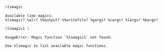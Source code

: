 ```Ada
%lsmagic
```




    Available line magics:
    %lsmagic? %alr? %%output? %%writefile? %gargs? %cargs? %largs? %bargs?




```Ada
%lsmagic1 1
```

    UsageError: Magic function `%lsmagic1` not found.
    
    Use %lsmagic to list available magic functions.

